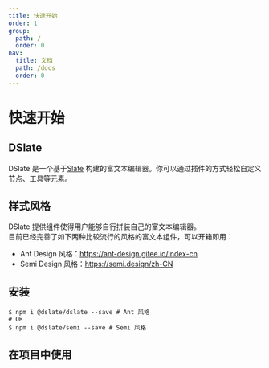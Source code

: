 ```yaml
---
title: 快速开始
order: 1
group:
  path: /
  order: 0
nav:
  title: 文档
  path: /docs
  order: 0
---
```


# 快速开始

## DSlate

DSlate 是一个基于[Slate](https://github.com/ianstormtaylor/slate) 构建的富文本编辑器。你可以通过插件的方式轻松自定义节点、工具等元素。

## 样式风格

DSlate 提供组件使得用户能够自行拼装自己的富文本编辑器。  
目前已经完善了如下两种比较流行的风格的富文本组件，可以开箱即用：

- Ant Design 风格：https://ant-design.gitee.io/index-cn
- Semi Design 风格：https://semi.design/zh-CN

## 安装

```shell
$ npm i @dslate/dslate --save # Ant 风格
# OR
$ npm i @dslate/semi --save # Semi 风格
```

## 在项目中使用

<code src="./demos/ant.tsx" />
